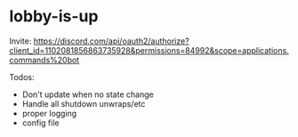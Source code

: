 # lobby-is-up

Invite: https://discord.com/api/oauth2/authorize?client_id=1102081856863735928&permissions=84992&scope=applications.commands%20bot


Todos:
- Don't update when no state change
- Handle all shutdown unwraps/etc
- proper logging
- config file
